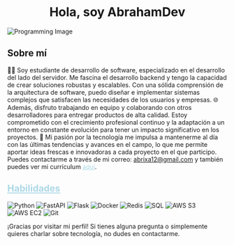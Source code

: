 <div align="center">
  <h1 align="center">Hola, soy <a>AbrahamDev</a> </h1>
</div>

![Programming Image](https://your-cool-programming-image-link.jpg)

## Sobre mí
👨‍💻 Soy estudiante de desarrollo de software, especializado en el desarrollo del lado del servidor. Me fascina el desarrollo backend y tengo la capacidad de crear soluciones robustas y escalables. Con una sólida comprensión de la arquitectura de software, puedo diseñar e implementar sistemas complejos que satisfacen las necesidades de los usuarios y empresas. 🌐 Además, disfruto trabajando en equipo y colaborando con otros desarrolladores para entregar productos de alta calidad. Estoy comprometido con el crecimiento profesional continuo y la adaptación a un entorno en constante evolución para tener un impacto significativo en los proyectos. 🚀 Mi pasión por la tecnología me impulsa a mantenerme al día con las últimas tendencias y avances en el campo, lo que me permite aportar ideas frescas e innovadoras a cada proyecto en el que participo. Puedes contactarme a través de mi correo: <span style="color: lightblue; text-decoration: underline;">abrixa12@gmail.com</span> y también puedes ver mi currículum <a href="https://www.link-a-tu-curriculum.com" style="color: lightblue; text-decoration: underline;">aquí</a>.

## <span style="color: lightblue; text-decoration: underline;">Habilidades</span>
![Python](https://img.shields.io/badge/Python-3776AB?style=for-the-badge&logo=python&logoColor=white)
![FastAPI](https://img.shields.io/badge/FastAPI-009688?style=for-the-badge&logo=fastapi&logoColor=white)
![Flask](https://img.shields.io/badge/Flask-000000?style=for-the-badge&logo=flask&logoColor=white)
![Docker](https://img.shields.io/badge/Docker-2496ED?style=for-the-badge&logo=docker&logoColor=white)
![Redis](https://img.shields.io/badge/Redis-DC382D?style=for-the-badge&logo=redis&logoColor=white)
![SQL](https://img.shields.io/badge/SQL-4479A1?style=for-the-badge&logo=sql&logoColor=white)
![AWS S3](https://img.shields.io/badge/AWS_S3-569A31?style=for-the-badge&logo=amazon-s3&logoColor=white)
![AWS EC2](https://img.shields.io/badge/AWS_EC2-FF9900?style=for-the-badge&logo=amazon-ec2&logoColor=white)
![Git](https://img.shields.io/badge/Git-F05032?style=for-the-badge&logo=git&logoColor=white)

¡Gracias por visitar mi perfil! Si tienes alguna pregunta o simplemente quieres charlar sobre tecnología, no dudes en contactarme.
